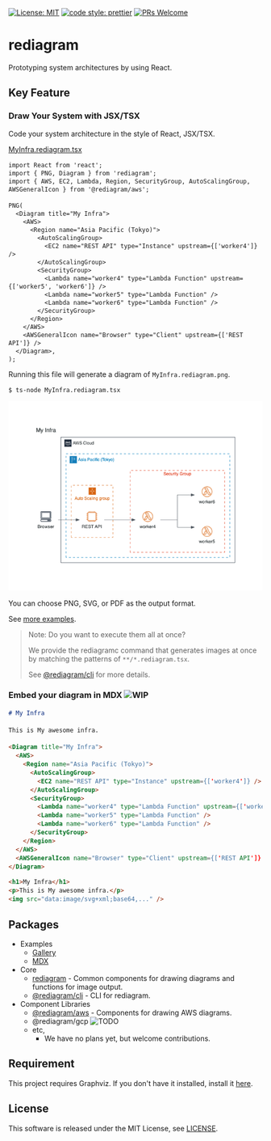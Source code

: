[![License: MIT](https://img.shields.io/badge/License-MIT-yellow.svg)](https://opensource.org/licenses/MIT)
[![code style: prettier](https://img.shields.io/badge/code_style-prettier-ff69b4.svg)](https://github.com/prettier/prettier)
[![PRs Welcome](https://img.shields.io/badge/PRs-welcome-brightgreen.svg)](http://makeapullrequest.com)

# rediagram

Prototyping system architectures by using React.

## Key Feature

### Draw Your System with JSX/TSX

Code your system architecture in the style of React, JSX/TSX.

[MyInfra.rediagram.tsx](./examples/gallery/MyInfra.rediagram.tsx)

```tsx
import React from 'react';
import { PNG, Diagram } from 'rediagram';
import { AWS, EC2, Lambda, Region, SecurityGroup, AutoScalingGroup, AWSGeneralIcon } from '@rediagram/aws';

PNG(
  <Diagram title="My Infra">
    <AWS>
      <Region name="Asia Pacific (Tokyo)">
        <AutoScalingGroup>
          <EC2 name="REST API" type="Instance" upstream={['worker4']} />
        </AutoScalingGroup>
        <SecurityGroup>
          <Lambda name="worker4" type="Lambda Function" upstream={['worker5', 'worker6']} />
          <Lambda name="worker5" type="Lambda Function" />
          <Lambda name="worker6" type="Lambda Function" />
        </SecurityGroup>
      </Region>
    </AWS>
    <AWSGeneralIcon name="Browser" type="Client" upstream={['REST API']} />
  </Diagram>,
);
```

Running this file will generate a diagram of `MyInfra.rediagram.png`.

```bash
$ ts-node MyInfra.rediagram.tsx
```

![MyInfra](./examples/gallery/MyInfra.rediagram.png)

You can choose PNG, SVG, or PDF as the output format.

See [more examples](./examples/gallery/README.md).

> Note:
> Do you want to execute them all at once?
>
> We provide the rediagramc command that generates images at once by matching the patterns of `**/*.rediagram.tsx`.
>
> See [@rediagram/cli](./packages/cli/README.md) for more details.

### Embed your diagram in MDX ![WIP](https://img.shields.io/badge/-WIP-yellow)

```md
# My Infra

This is My awesome infra.

<Diagram title="My Infra">
  <AWS>
    <Region name="Asia Pacific (Tokyo)">
      <AutoScalingGroup>
        <EC2 name="REST API" type="Instance" upstream={['worker4']} />
      </AutoScalingGroup>
      <SecurityGroup>
        <Lambda name="worker4" type="Lambda Function" upstream={['worker5', 'worker6']} />
        <Lambda name="worker5" type="Lambda Function" />
        <Lambda name="worker6" type="Lambda Function" />
      </SecurityGroup>
    </Region>
  </AWS>
  <AWSGeneralIcon name="Browser" type="Client" upstream={['REST API']} />
</Diagram>
```

```html
<h1>My Infra</h1>
<p>This is My awesome infra.</p>
<img src="data:image/svg+xml;base64,..." />
```

## Packages

- Examples
  - [Gallery](./examples/gallery/README.md)
  - [MDX](./examples/mdx/README.md)
- Core
  - [rediagram](./packages/rediagram/README.md) - Common components for drawing diagrams and functions for image output.
  - [@rediagram/cli](./packages/cli/README.md) - CLI for rediagram.
- Component Libraries
  - [@rediagram/aws](./component-libraries/aws/README.md) - Components for drawing AWS diagrams.
  - @rediagram/gcp ![TODO](https://img.shields.io/badge/-TODO-blue)
  - etc,
    - We have no plans yet, but welcome contributions.

## Requirement

This project requires Graphviz.
If you don't have it installed, install it [here](https://graphviz.gitlab.io/download/).

## License

This software is released under the MIT License, see [LICENSE](./LICENSE).
